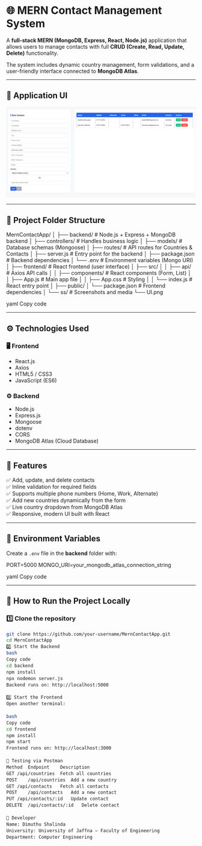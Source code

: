 # 🌐 MERN Contact Management System

A **full-stack MERN (MongoDB, Express, React, Node.js)** application that allows users to manage contacts with full **CRUD (Create, Read, Update, Delete)** functionality.

The system includes dynamic country management, form validations, and a user-friendly interface connected to **MongoDB Atlas**.

---

## 📸 Application UI

![Application UI](./ss/UI.png)

---

## 📁 Project Folder Structure

MernContactApp/
│
├── backend/ # Node.js + Express + MongoDB backend
│ ├── controllers/ # Handles business logic
│ ├── models/ # Database schemas (Mongoose)
│ ├── routes/ # API routes for Countries & Contacts
│ ├── server.js # Entry point for the backend
│ ├── package.json # Backend dependencies
│ └── .env # Environment variables (Mongo URI)
│
├── frontend/ # React frontend (user interface)
│ ├── src/
│ │ ├── api/ # Axios API calls
│ │ ├── components/ # React components (Form, List)
│ │ ├── App.js # Main app file
│ │ ├── App.css # Styling
│ │ └── index.js # React entry point
│ ├── public/
│ └── package.json # Frontend dependencies
│
└── ss/ # Screenshots and media
└── UI.png

yaml
Copy code

---

## ⚙️ Technologies Used

### 🖥️ Frontend
- React.js
- Axios
- HTML5 / CSS3
- JavaScript (ES6)

### ⚙️ Backend
- Node.js
- Express.js
- Mongoose
- dotenv
- CORS
- MongoDB Atlas (Cloud Database)

---

## 🚀 Features

✅ Add, update, and delete contacts  
✅ Inline validation for required fields  
✅ Supports multiple phone numbers (Home, Work, Alternate)  
✅ Add new countries dynamically from the form  
✅ Live country dropdown from MongoDB Atlas  
✅ Responsive, modern UI built with React  

---

## 🧩 Environment Variables

Create a `.env` file in the **backend** folder with:

PORT=5000
MONGO_URI=your_mongodb_atlas_connection_string

yaml
Copy code

---

## 🧭 How to Run the Project Locally

### 1️⃣ Clone the repository
```bash
git clone https://github.com/your-username/MernContactApp.git
cd MernContactApp
2️⃣ Start the Backend
bash
Copy code
cd backend
npm install
npx nodemon server.js
Backend runs on: http://localhost:5000

3️⃣ Start the Frontend
Open another terminal:

bash
Copy code
cd frontend
npm install
npm start
Frontend runs on: http://localhost:3000

🧪 Testing via Postman
Method	Endpoint	Description
GET	/api/countries	Fetch all countries
POST	/api/countries	Add a new country
GET	/api/contacts	Fetch all contacts
POST	/api/contacts	Add a new contact
PUT	/api/contacts/:id	Update contact
DELETE	/api/contacts/:id	Delete contact

🧠 Developer
Name: Dimuthu Shalinda
University: University of Jaffna – Faculty of Engineering
Department: Computer Engineering


